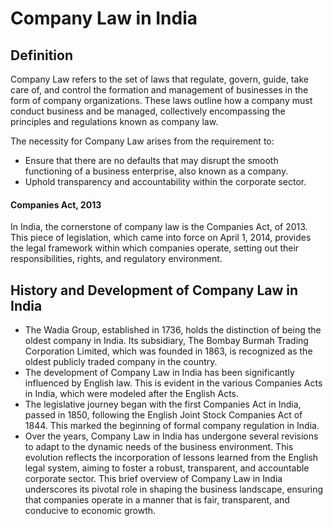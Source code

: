 # Company Law in India

## Definition

Company Law refers to the set of laws that regulate, govern, guide, take care of, and control the formation and management of businesses in the form of company organizations. These laws outline how a company must conduct business and be managed, collectively encompassing the principles and regulations known as company law.

The necessity for Company Law arises from the requirement to:

- Ensure that there are no defaults that may disrupt the smooth functioning of a business enterprise, also known as a company.
- Uphold transparency and accountability within the corporate sector.

 #### Companies Act, 2013

In India, the cornerstone of company law is the Companies Act, of 2013. This piece of legislation, which came into force on April 1, 2014, provides the legal framework within which companies operate, setting out their responsibilities, rights, and regulatory environment.

## History and Development of Company Law in India

- The Wadia Group, established in 1736, holds the distinction of being the oldest company in India. Its subsidiary, The Bombay Burmah Trading Corporation Limited, which was founded in 1863, is recognized as the oldest publicly traded company in the country.
- The development of Company Law in India has been significantly influenced by English law. This is evident in the various Companies Acts in India, which were modeled after the English Acts.
- The legislative journey began with the first Companies Act in India, passed in 1850, following the English Joint Stock Companies Act of 1844. This marked the beginning of formal company regulation in India.
- Over the years, Company Law in India has undergone several revisions to adapt to the dynamic needs of the business environment. This evolution reflects the incorporation of lessons learned from the English legal system, aiming to foster a robust, transparent, and accountable corporate sector.
This brief overview of Company Law in India underscores its pivotal role in shaping the business landscape, ensuring that companies operate in a manner that is fair, transparent, and conducive to economic growth.

